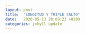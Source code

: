 ```yaml
---
layout: post
title:  "LONGITUD Y TRIPLE SALTO"
date:   2020-05-13 20:09:23 +0200
categories: jekyll update
---
```

